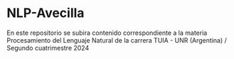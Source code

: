 # NLP-Avecilla
En este repositorio se subira contenido correspondiente a la materia Procesamiento del Lenguaje Natural de la carrera TUIA - UNR (Argentina) / Segundo cuatrimestre 2024
